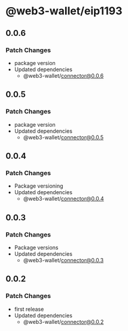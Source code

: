 # @web3-wallet/eip1193

## 0.0.6

### Patch Changes

- package version
- Updated dependencies
  - @web3-wallet/connector@0.0.6

## 0.0.5

### Patch Changes

- package version
- Updated dependencies
  - @web3-wallet/connector@0.0.5

## 0.0.4

### Patch Changes

- Package versioning
- Updated dependencies
  - @web3-wallet/connector@0.0.4

## 0.0.3

### Patch Changes

- Package versions
- Updated dependencies
  - @web3-wallet/connector@0.0.3

## 0.0.2

### Patch Changes

- first release
- Updated dependencies
  - @web3-wallet/connector@0.0.2
